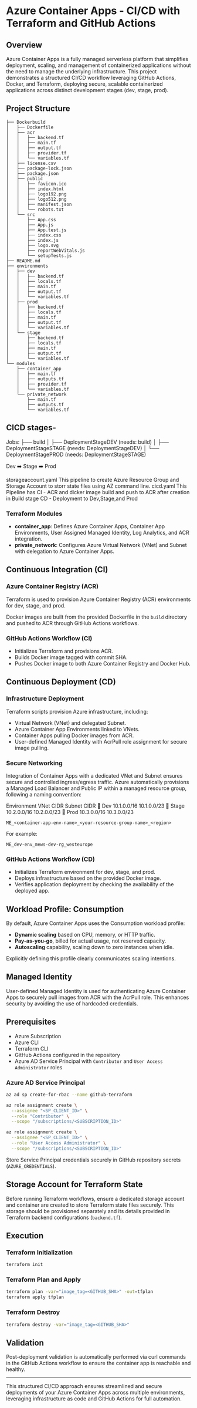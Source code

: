 # Azure Container Apps - CI/CD with Terraform and GitHub Actions

## Overview
Azure Container Apps is a fully managed serverless platform that simplifies deployment, scaling, and management of containerized applications without the need to manage the underlying infrastructure. This project demonstrates a structured CI/CD workflow leveraging GitHub Actions, Docker, and Terraform, deploying secure, scalable containerized applications across distinct development stages (dev, stage, prod).

## Project Structure

```
├── Dockerbuild
│   ├── Dockerfile
│   ├── acr
│   │   ├── backend.tf
│   │   ├── main.tf
│   │   ├── output.tf
│   │   ├── provider.tf
│   │   └── variables.tf
│   ├── license.csv
│   ├── package-lock.json
│   ├── package.json
│   ├── public
│   │   ├── favicon.ico
│   │   ├── index.html
│   │   ├── logo192.png
│   │   ├── logo512.png
│   │   ├── manifest.json
│   │   └── robots.txt
│   └── src
│       ├── App.css
│       ├── App.js
│       ├── App.test.js
│       ├── index.css
│       ├── index.js
│       ├── logo.svg
│       ├── reportWebVitals.js
│       └── setupTests.js
├── README.md
├── environments
│   ├── dev
│   │   ├── backend.tf
│   │   ├── locals.tf
│   │   ├── main.tf
│   │   ├── output.tf
│   │   └── variables.tf
│   ├── prod
│   │   ├── backend.tf
│   │   ├── locals.tf
│   │   ├── main.tf
│   │   ├── output.tf
│   │   └── variables.tf
│   └── stage
│       ├── backend.tf
│       ├── locals.tf
│       ├── main.tf
│       ├── output.tf
│       └── variables.tf
└── modules
    ├── container_app
    │   ├── main.tf
    │   ├── outputs.tf
    │   ├── provider.tf
    │   └── variables.tf
    └── private_network
        ├── main.tf
        ├── outputs.tf
        └── variables.tf

```


## CICD stages-

Jobs:
├── build
│
├── DeploymentStageDEV (needs: build)
│
├── DeploymentStageSTAGE (needs: DeploymentStageDEV)
│
└── DeploymentStagePROD (needs: DeploymentStageSTAGE)

Dev ➡️ Stage ➡️ Prod

storageaccount.yaml This pipeline to create Azure Resource Group and Storage Account to storr state files using AZ command line.
cicd.yaml This Pipeline has 
          CI - ACR and dicker image build and push to ACR after creation in Build stage
          CD - Deployment to Dev,Stage,and Prod

### Terraform Modules

- **container_app**: Defines Azure Container Apps, Container App Environments, User Assigned Managed Identity, Log Analytics, and ACR integration.
- **private_network**: Configures Azure Virtual Network (VNet) and Subnet with delegation to Azure Container Apps.

## Continuous Integration (CI)

### Azure Container Registry (ACR)
Terraform is used to provision Azure Container Registry (ACR) environments for dev, stage, and prod.

Docker images are built from the provided Dockerfile in the `build` directory and pushed to ACR through GitHub Actions workflows.

### GitHub Actions Workflow (CI)
- Initializes Terraform and provisions ACR.
- Builds Docker image tagged with commit SHA.
- Pushes Docker image to both Azure Container Registry and Docker Hub.

## Continuous Deployment (CD)

### Infrastructure Deployment
Terraform scripts provision Azure infrastructure, including:

- Virtual Network (VNet) and delegated Subnet.
- Azure Container App Environments linked to VNets.
- Container Apps pulling Docker images from ACR.
- User-defined Managed Identity with AcrPull role assignment for secure image pulling.

### Secure Networking
Integration of Container Apps with a dedicated VNet and Subnet ensures secure and controlled ingress/egress traffic. Azure automatically provisions a Managed Load Balancer and Public IP within a managed resource group, following a naming convention:

Environment	VNet CIDR	Subnet CIDR
🌱 Dev	10.1.0.0/16	10.1.0.0/23
🧪 Stage	10.2.0.0/16	10.2.0.0/23
🚩 Prod	10.3.0.0/16	10.3.0.0/23

```
ME_<container-app-env-name>_<your-resource-group-name>_<region>
```

For example:
```
ME_dev-env_mews-dev-rg_westeurope
```

### GitHub Actions Workflow (CD)
- Initializes Terraform environment for dev, stage, and prod.
- Deploys infrastructure based on the provided Docker image.
- Verifies application deployment by checking the availability of the deployed app.

## Workload Profile: Consumption
By default, Azure Container Apps uses the Consumption workload profile:

- **Dynamic scaling** based on CPU, memory, or HTTP traffic.
- **Pay-as-you-go**, billed for actual usage, not reserved capacity.
- **Autoscaling** capability, scaling down to zero instances when idle.

Explicitly defining this profile clearly communicates scaling intentions.

## Managed Identity
User-defined Managed Identity is used for authenticating Azure Container Apps to securely pull images from ACR with the AcrPull role. This enhances security by avoiding the use of hardcoded credentials.

## Prerequisites
- Azure Subscription
- Azure CLI
- Terraform CLI
- GitHub Actions configured in the repository
- Azure AD Service Principal with `Contributor` and `User Access Administrator` roles

### Azure AD Service Principal

```bash
az ad sp create-for-rbac --name github-terraform

az role assignment create \
  --assignee "<SP_CLIENT_ID>" \
  --role "Contributor" \
  --scope "/subscriptions/<SUBSCRIPTION_ID>"

az role assignment create \
  --assignee "<SP_CLIENT_ID>" \
  --role "User Access Administrator" \
  --scope "/subscriptions/<SUBSCRIPTION_ID>"
```

Store Service Principal credentials securely in GitHub repository secrets (`AZURE_CREDENTIALS`).

## Storage Account for Terraform State
Before running Terraform workflows, ensure a dedicated storage account and container are created to store Terraform state files securely. This storage should be provisioned separately and its details provided in Terraform backend configurations (`backend.tf`).

## Execution

### Terraform Initialization

```bash
terraform init
```

### Terraform Plan and Apply

```bash
terraform plan -var="image_tag=<GITHUB_SHA>" -out=tfplan
terraform apply tfplan
```

### Terraform Destroy

```bash
terraform destroy -var="image_tag=<GITHUB_SHA>"
```

## Validation
Post-deployment validation is automatically performed via curl commands in the GitHub Actions workflow to ensure the container app is reachable and healthy.

---

This structured CI/CD approach ensures streamlined and secure deployments of your Azure Container Apps across multiple environments, leveraging infrastructure as code and GitHub Actions for full automation.
